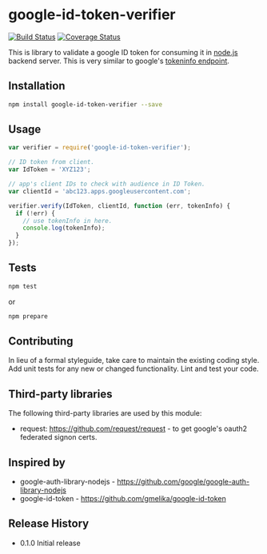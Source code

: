 # google-id-token-verifier

[![Build Status](https://travis-ci.org/maeltm/node-google-id-token-verifier.svg?branch=master)](https://travis-ci.org/maeltm/node-google-id-token-verifier)
[![Coverage Status](https://coveralls.io/repos/maeltm/node-google-id-token-verifier/badge.svg?branch=master&service=github)](https://coveralls.io/github/maeltm/node-google-id-token-verifier?branch=master)

This is library to validate a google ID token for consuming it in [node.js][node] backend server.
This is very similar to google's [tokeninfo endpoint][tokeninfo].

## Installation

```bash
npm install google-id-token-verifier --save
```

## Usage

```js
var verifier = require('google-id-token-verifier');

// ID token from client.
var IdToken = 'XYZ123';

// app's client IDs to check with audience in ID Token.
var clientId = 'abc123.apps.googleusercontent.com';

verifier.verify(IdToken, clientId, function (err, tokenInfo) {
  if (!err) {
    // use tokenInfo in here.
    console.log(tokenInfo);
  }
});
```

## Tests

```bash
npm test
```
or
```bash
npm prepare
```

## Contributing

In lieu of a formal styleguide, take care to maintain the existing coding style.
Add unit tests for any new or changed functionality. Lint and test your code.

## Third-party libraries

The following third-party libraries are used by this module:

* request: https://github.com/request/request - to get google's oauth2 federated signon certs.

## Inspired by

* google-auth-library-nodejs - https://github.com/google/google-auth-library-nodejs
* google-id-token - https://github.com/gmelika/google-id-token

## Release History

* 0.1.0 Initial release

[node]: http://nodejs.org/
[tokeninfo]: https://www.googleapis.com/oauth2/v3/tokeninfo
